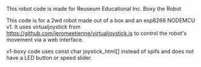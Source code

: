 This robot code is made for Reuseum Educational Inc. Boxy the Robot

This code is for a 2wd robot made out of a box and an esp8266 NODEMCU v1. It uses virtualjoystick from https://github.com/jeromeetienne/virtualjoystick.js to control the robot's movement via a web interface.

v1-boxy code uses const char joystick_html[] instead of spifs and does not have a LED button or speed slider.
